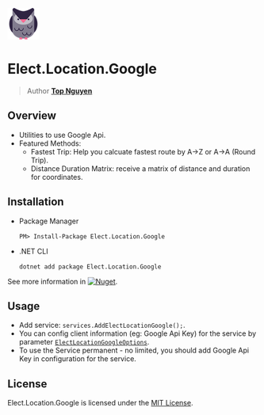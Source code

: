 ﻿![Logo](../../../Logo.png)
# Elect.Location.Google
> Author [**Top Nguyen**](http://topnguyen.com)

## Overview
 - Utilities to use Google Api.
 - Featured Methods:
    + Fastest Trip: Help you calcuate fastest route by A->Z or A->A (Round Trip).
    + Distance Duration Matrix: receive a matrix of distance and duration for coordinates.

## Installation
 - Package Manager
    ```
    PM> Install-Package Elect.Location.Google
    ```
 - .NET CLI
    ```
    dotnet add package Elect.Location.Google
    ```

See more information in [![Nuget](https://buildstats.info/nuget/Elect.Location.Google)](https://www.nuget.org/packages/Elect.Location.Google/).

## Usage
 - Add service: `services.AddElectLocationGoogle();`.
 - You can config client information (eg: Google Api Key) for the service by parameter [`ElectLocationGoogleOptions`](Models/ElectLocationGoogleOptions.cs).
 - To use the Service permanent - no limited, you should add Google Api Key in configuration for the service.

## License
Elect.Location.Google is licensed under the [MIT License](../../../LICENSE).